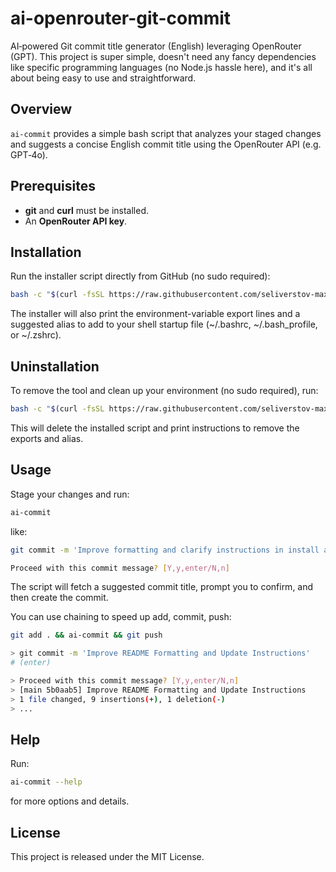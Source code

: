 # ai-openrouter-git-commit

AI‑powered Git commit title generator (English) leveraging OpenRouter (GPT). This project is super simple, doesn't need any fancy dependencies like specific programming languages (no Node.js hassle here), and it's all about being easy to use and straightforward.

## Overview

`ai-commit` provides a simple bash script that analyzes your staged changes and suggests a concise English commit title using the OpenRouter API (e.g. GPT‑4o).

## Prerequisites

- **git** and **curl** must be installed.
- An **OpenRouter API key**.

## Installation

Run the installer script directly from GitHub (no sudo required):

```bash
bash -c "$(curl -fsSL https://raw.githubusercontent.com/seliverstov-maxim/ai-openrouter-git-commit/main/install.sh)"
```

The installer will also print the environment-variable export lines and a suggested alias to add to your shell startup file (~/.bashrc, ~/.bash_profile, or ~/.zshrc).

## Uninstallation

To remove the tool and clean up your environment (no sudo required), run:

```bash
bash -c "$(curl -fsSL https://raw.githubusercontent.com/seliverstov-maxim/ai-openrouter-git-commit/main/uninstall.sh)"
```

This will delete the installed script and print instructions to remove the exports and alias.

## Usage

Stage your changes and run:

```bash
ai-commit
```

like:

```bash
git commit -m 'Improve formatting and clarify instructions in install and uninstall scripts.'

Proceed with this commit message? [Y,y,enter/N,n]
```

The script will fetch a suggested commit title, prompt you to confirm, and then create the commit.

You can use chaining to speed up add, commit, push:

```bash
git add . && ai-commit && git push

> git commit -m 'Improve README Formatting and Update Instructions'
# (enter)

> Proceed with this commit message? [Y,y,enter/N,n]
> [main 5b0aab5] Improve README Formatting and Update Instructions
> 1 file changed, 9 insertions(+), 1 deletion(-)
> ...
```

## Help

Run:

```bash
ai-commit --help
```

for more options and details.

## License

This project is released under the MIT License.
